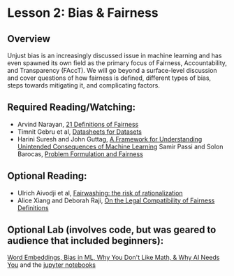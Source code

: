 # Lesson 2: Bias & Fairness

## Overview

Unjust bias is an increasingly discussed issue in machine learning and has even spawned its own field as the primary focus of Fairness, Accountability, and Transparency (FAccT).  We will go beyond a surface-level discussion and cover questions of how fairness is defined, different types of bias, steps towards mitigating it, and complicating factors.

## Required Reading/Watching:

- Arvind Narayan, [21 Definitions of Fairness](https://www.youtube.com/watch?v=jIXIuYdnyyk)
- Timnit Gebru et al, [Datasheets for Datasets](https://arxiv.org/abs/1803.09010)
- Harini Suresh and John Guttag, [A Framework for Understanding Unintended Consequences of Machine Learning](https://arxiv.org/abs/1901.10002)
Samir Passi and Solon Barocas, [Problem Formulation and Fairness](https://arxiv.org/abs/1901.02547)

## Optional Reading:
- Ulrich Aivodji et al, [Fairwashing: the risk of rationalization](https://arxiv.org/abs/1901.09749)
- Alice Xiang and Deborah Raji, [On the Legal Compatibility of Fairness Definitions](https://arxiv.org/abs/1912.00761)

## Optional Lab (involves code, but was geared to audience that included beginners):
[Word Embeddings, Bias in ML, Why You Don't Like Math, & Why AI Needs You](https://www.youtube.com/watch?v=25nC0n9ERq4) and the [jupyter notebooks](https://github.com/fastai/word-embeddings-workshop)


